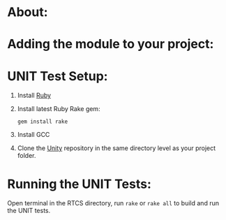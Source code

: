 # About:



# Adding the module to your project:



# UNIT Test Setup:

1. Install [Ruby](https://rubyinstaller.org/)

2. Install latest Ruby Rake gem:

    `gem install rake`

3. Install GCC

4. Clone the [Unity](https://github.com/ThrowTheSwitch/Unity) repository in the same directory level as your project folder.

# Running the UNIT Tests:

Open terminal in the RTCS directory, run `rake` or `rake all` to build and run the UNIT tests.



